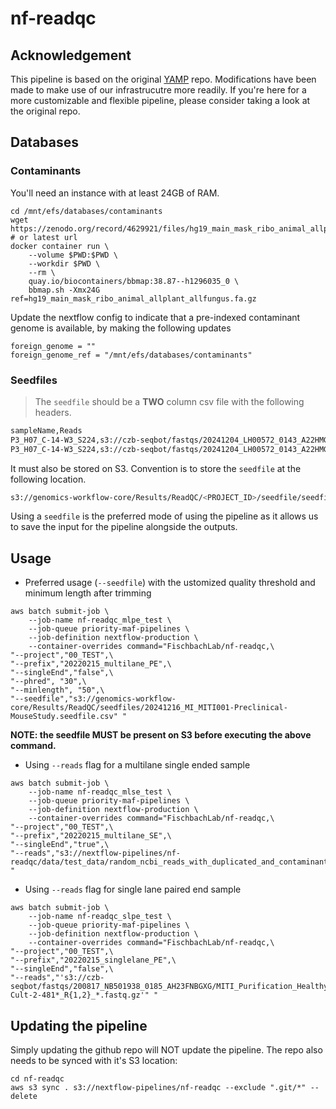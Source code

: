 # nf-readqc

## Acknowledgement

This pipeline is based on the original [YAMP](https://github.com/alesssia/YAMP) repo. Modifications have been made to make use of our infrastrucutre more readily. If you're here for a more customizable and flexible pipeline, please consider taking a look at the original repo.

## Databases

### Contaminants

You'll need an instance with at least 24GB of RAM.

```{bash}
cd /mnt/efs/databases/contaminants
wget https://zenodo.org/record/4629921/files/hg19_main_mask_ribo_animal_allplant_allfungus.fa.gz # or latest url
docker container run \
    --volume $PWD:$PWD \
    --workdir $PWD \
    --rm \
    quay.io/biocontainers/bbmap:38.87--h1296035_0 \
    bbmap.sh -Xmx24G ref=hg19_main_mask_ribo_animal_allplant_allfungus.fa.gz
```

Update the nextflow config to indicate that a pre-indexed contaminant genome is available, by making the following updates

```{bash}
foreign_genome = ""
foreign_genome_ref = "/mnt/efs/databases/contaminants"
```

### Seedfiles

>The `seedfile` should be a __TWO__ column csv file with the following headers.

```bash
sampleName,Reads
P3_H07_C-14-W3_S224,s3://czb-seqbot/fastqs/20241204_LH00572_0143_A22HMG3LT4/AshleyC/MI_MITI001-Preclinical-MouseStudy/P3_H07_C-14-W3_S224_R1_001.fastq.gz
P3_H07_C-14-W3_S224,s3://czb-seqbot/fastqs/20241204_LH00572_0143_A22HMG3LT4/AshleyC/MI_MITI001-Preclinical-MouseStudy/P3_H07_C-14-W3_S224_R2_001.fastq.gz

```

It must also be stored on S3. Convention is to store the `seedfile` at the following location.

```bash
s3://genomics-workflow-core/Results/ReadQC/<PROJECT_ID>/seedfile/seedfile.csv
```

Using a `seedfile` is the preferred mode of using the pipeline as it allows us to save the input for the pipeline alongside the outputs.

## Usage

- Preferred usage (`--seedfile`) with the ustomized quality threshold and minimum length after trimming

```{bash}
aws batch submit-job \
    --job-name nf-readqc_mlpe_test \
    --job-queue priority-maf-pipelines \
    --job-definition nextflow-production \
    --container-overrides command="FischbachLab/nf-readqc,\
"--project","00_TEST",\
"--prefix","20220215_multilane_PE",\
"--singleEnd","false",\
"--phred", "30",\
"--minlength", "50",\
"--seedfile","s3://genomics-workflow-core/Results/ReadQC/seedfiles/20241216_MI_MITI001-Preclinical-MouseStudy.seedfile.csv" "
```

__NOTE: the seedfile MUST be present on S3 before executing the above command.__

- Using `--reads` flag for a multilane single ended sample

```{bash}
aws batch submit-job \
    --job-name nf-readqc_mlse_test \
    --job-queue priority-maf-pipelines \
    --job-definition nextflow-production \
    --container-overrides command="FischbachLab/nf-readqc,\
"--project","00_TEST",\
"--prefix","20220215_multilane_SE",\
"--singleEnd","true",\
"--reads","s3://nextflow-pipelines/nf-readqc/data/test_data/random_ncbi_reads_with_duplicated_and_contaminants*_R1_*.fastq.gz" "
```

- Using `--reads` flag for single lane paired end sample

```{bash}
aws batch submit-job \
    --job-name nf-readqc_slpe_test \
    --job-queue priority-maf-pipelines \
    --job-definition nextflow-production \
    --container-overrides command="FischbachLab/nf-readqc,\
"--project","00_TEST",\
"--prefix","20220215_singlelane_PE",\
"--singleEnd","false",\
"--reads","'s3://czb-seqbot/fastqs/200817_NB501938_0185_AH23FNBGXG/MITI_Purification_Healthy/E8_SH0000236_0619-Cult-2-481*_R{1,2}_*.fastq.gz'" "
```

## Updating the pipeline

Simply updating the github repo will NOT update the pipeline. The repo also needs to be synced with it's S3 location:

```{bash}
cd nf-readqc
aws s3 sync . s3://nextflow-pipelines/nf-readqc --exclude ".git/*" --delete
```
